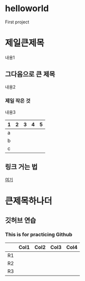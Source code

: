 # helloworld
First project

# 제일큰제목
내용1
## 그다음으로 큰 제목
내용2
### 제일 작은 것
내용3

| 1 | 2 | 3 | 4 | 5 |
|---|---|---|---|---|
| a |   |   |   |   |
| b |   |   |   |   |
| c |   |   |   |   |

## 링크 거는 법
[여기](http:/www.naver.com)

# 큰제목하나더
## 깃허브 연습
### This is for practicing Github

|    | Col1 | Col2 | Col3 | Col4 |
|----|------|------|------|------|
| R1 |      |      |      |      |
| R2 |      |      |      |      |
| R3 |      |      |      |      |
